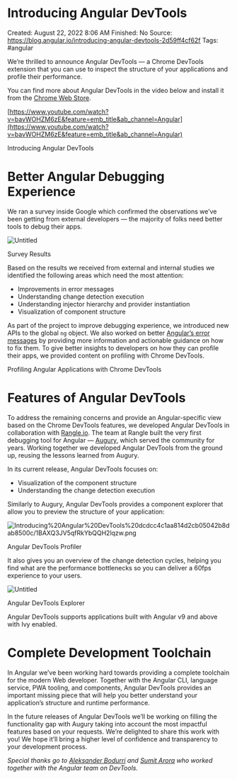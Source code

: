 # Introducing Angular DevTools

Created: August 22, 2022 8:06 AM
Finished: No
Source: https://blog.angular.io/introducing-angular-devtools-2d59ff4cf62f
Tags: #angular

We’re thrilled to announce Angular DevTools — a Chrome DevTools extension that you can use to inspect the structure of your applications and profile their performance.

You can find more about Angular DevTools in the video below and install it from the [Chrome Web Store](https://chrome.google.com/webstore/detail/angular-developer-tools/ienfalfjdbdpebioblfackkekamfmbnh?hl=en&authuser=0).

[https://www.youtube.com/watch?v=bavWOHZM6zE&feature=emb_title&ab_channel=Angular](https://www.youtube.com/watch?v=bavWOHZM6zE&feature=emb_title&ab_channel=Angular)

Introducing Angular DevTools

# Better Angular Debugging Experience

We ran a survey inside Google which confirmed the observations we’ve been getting from external developers — the majority of folks need better tools to debug their apps.

![Untitled](Introducing%20Angular%20DevTools%20dcdcc4c1aa814d2cb05042b8dab8500c/Untitled.png)

Survey Results

Based on the results we received from external and internal studies we identified the following areas which need the most attention:

- Improvements in error messages
- Understanding change detection execution
- Understanding injector hierarchy and provider instantiation
- Visualization of component structure

As part of the project to improve debugging experience, we introduced new APIs to the global `ng` object. We also worked on better [Angular’s error messages](https://blog.angular.io/angular-debugging-guides-dfe0ef915036) by providing more information and actionable guidance on how to fix them. To give better insights to developers on how they can profile their apps, we provided content on profiling with Chrome DevTools.

Profiling Angular Applications with Chrome DevTools

# Features of Angular DevTools

To address the remaining concerns and provide an Angular-specific view based on the Chrome DevTools features, we developed Angular DevTools in collaboration with [Rangle.io](https://rangle.io/). The team at Rangle built the very first debugging tool for Angular — [Augury](http://augury.angular.io/), which served the community for years. Working together we developed Angular DevTools from the ground up, reusing the lessons learned from Augury.

In its current release, Angular DevTools focuses on:

- Visualization of the component structure
- Understanding the change detection execution

Similarly to Augury, Angular DevTools provides a component explorer that allow you to preview the structure of your application:

![Introducing%20Angular%20DevTools%20dcdcc4c1aa814d2cb05042b8dab8500c/1BAXQ3JV5qfRkYbQQH2lqzw.png](Introducing%20Angular%20DevTools%20dcdcc4c1aa814d2cb05042b8dab8500c/1BAXQ3JV5qfRkYbQQH2lqzw.png)

Angular DevTools Profiler

It also gives you an overview of the change detection cycles, helping you find what are the performance bottlenecks so you can deliver a 60fps experience to your users.

![Untitled](Introducing%20Angular%20DevTools%20dcdcc4c1aa814d2cb05042b8dab8500c/Untitled%201.png)

Angular DevTools Explorer

Angular DevTools supports applications built with Angular v9 and above with Ivy enabled.

# Complete Development Toolchain

In Angular we’ve been working hard towards providing a complete toolchain for the modern Web developer. Together with the Angular CLI, language service, PWA tooling, and components, Angular DevTools provides an important missing piece that will help you better understand your application’s structure and runtime performance.

In the future releases of Angular DevTools we’ll be working on filling the functionality gap with Augury taking into account the most impactful features based on your requests. We’re delighted to share this work with you! We hope it’ll bring a higher level of confidence and transparency to your development process.

*Special thanks go to [Aleksander Bodurri](https://github.com/AleksanderBodurri) and [Sumit Arora](https://github.com/sumitarora) who worked together with the Angular team on DevTools.*